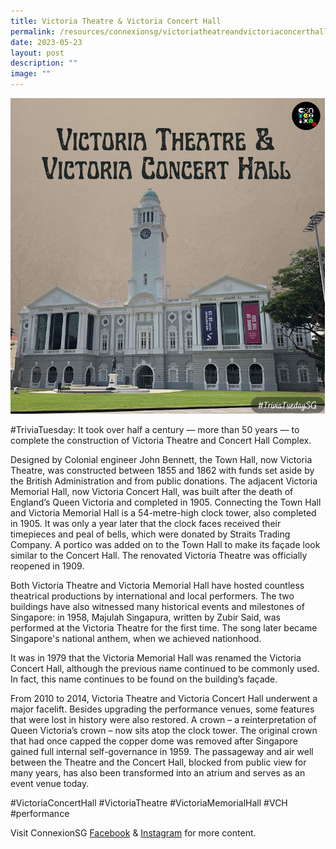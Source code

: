 ```yaml
---
title: Victoria Theatre & Victoria Concert Hall
permalink: /resources/connexionsg/victoriatheatreandvictoriaconcerthall/
date: 2023-05-23
layout: post
description: ""
image: ""
---
```

![](/images/connexionsg/2023/victoria%20theatre%20.png)

#TriviaTuesday: It took over half a century — more than 50 years — to complete the construction of Victoria Theatre and Concert Hall Complex.

Designed by Colonial engineer John Bennett, the Town Hall, now Victoria Theatre, was constructed between 1855 and 1862 with funds set aside by the British Administration and from public donations. The adjacent Victoria Memorial Hall, now Victoria Concert Hall, was built after the death of England’s Queen Victoria and completed in 1905. Connecting the Town Hall and Victoria Memorial Hall is a 54-metre-high clock tower, also completed in 1905. It was only a year later that the clock faces received their timepieces and peal of bells, which were donated by Straits Trading Company. A portico was added on to the Town Hall to make its façade look similar to the Concert Hall. The renovated Victoria Theatre was officially reopened in 1909.

Both Victoria Theatre and Victoria Memorial Hall have hosted countless theatrical productions by international and local performers. The two buildings have also witnessed many historical events and milestones of Singapore: in 1958, Majulah Singapura, written by Zubir Said, was performed at the Victoria Theatre for the first time. The song later became Singapore's national anthem, when we achieved nationhood.

It was in 1979 that the Victoria Memorial Hall was renamed the Victoria Concert Hall, although the previous name continued to be commonly used. In fact, this name continues to be found on the building’s façade.

From 2010 to 2014, Victoria Theatre and Victoria Concert Hall underwent a major facelift. Besides upgrading the performance venues, some features that were lost in history were also restored. A crown – a reinterpretation of Queen Victoria’s crown – now sits atop the clock tower. The original crown that had once capped the copper dome was removed after Singapore gained full internal self-governance in 1959. The passageway and air well between the Theatre and the Concert Hall, blocked from public view for many years, has also been transformed into an atrium and serves as an event venue today.

#VictoriaConcertHall #VictoriaTheatre #VictoriaMemorialHall #VCH #performance

Visit ConnexionSG [Facebook](https://www.facebook.com/ConnexionSG) & [Instagram](https://www.instagram.com/connexionsg/) for more content.